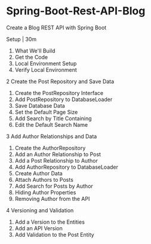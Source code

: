 # Spring-Boot-Rest-API-Blog

Create a Blog REST API with Spring Boot

Setup | 30m

1. What We'll Build
2. Get the Code
3. Local Environment Setup
4. Verify Local Environment


2 Create the Post Repository and Save Data

1. Create the PostRepository Interface
2. Add PostRepository to DatabaseLoader
3. Save Database Data
4. Set the Default Page Size
5. Add Search by Title Containing
6. Edit the Default Search Name


3 Add Author Relationships and Data

1. Create the AuthorRepository
2. Add an Author Relationship to Post
3. Add a Post Relationship to Author
4. Add AuthorRepository to DatabaseLoader
5. Create Author Data
6. Attach Authors to Posts
7. Add Search for Posts by Author
8. Hiding Author Properties
9. Removing Author from the API


4 Versioning and Validation

1. Add a Version to the Entities
2. Add an API Version
3. Add Validation to the Post Entity